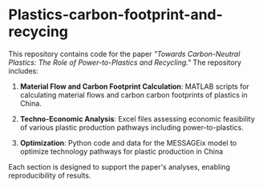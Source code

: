 # Plastics-carbon-footprint-and-recycing

This repository contains code for the paper *"Towards Carbon-Neutral Plastics: The Role of Power-to-Plastics and Recycling."* The repository includes:

1. **Material Flow and Carbon Footprint Calculation**: MATLAB scripts for calculating material flows and carbon carbon footprints of plastics in China.

2. **Techno-Economic Analysis**: Excel files assessing economic feasibility of various plastic production pathways including power-to-plastics.

3. **Optimization**: Python code and data for the MESSAGEix model to optimize technology pathways for plastic production in China

Each section is designed to support the paper's analyses, enabling reproducibility of results.